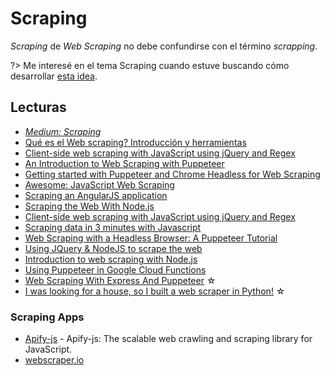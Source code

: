 # Scraping

_Scraping_ de _Web Scraping_ no debe confundirse con el término _scrapping_.

?> Me interesé en el tema Scraping cuando estuve buscando cómo desarrollar [esta idea](https://github.com/SidVal/SidV/issues/27#issuecomment-411623167).

## Lecturas

- [_Medium: Scraping_](https://medium.com/tag/scraping)
- [Qué es el Web scraping? Introducción y herramientas](https://sitelabs.es/web-scraping-introduccion-y-herramientas/)
- [Client-side web scraping with JavaScript using jQuery and Regex](https://medium.freecodecamp.org/client-side-web-scraping-with-javascript-using-jquery-and-regex-5b57a271cb86)
- [An Introduction to Web Scraping with Puppeteer](https://medium.com/swlh/an-introduction-to-web-scraping-with-puppeteer-3d35a51fdca0)
- [Getting started with Puppeteer and Chrome Headless for Web Scraping](https://medium.com/@e_mad_ehsan/getting-started-with-puppeteer-and-chrome-headless-for-web-scrapping-6bf5979dee3e)
- [Awesome: JavaScript Web Scraping](https://github.com/lorien/awesome-web-scraping/blob/master/javascript.md)
- [Scraping an AngularJS application](https://stackoverflow.com/questions/27026930/scraping-an-angularjs-application)
- [Scraping the Web With Node.js](https://scotch.io/tutorials/scraping-the-web-with-node-js)
- [Client-side web scraping with JavaScript using jQuery and Regex](https://medium.freecodecamp.org/client-side-web-scraping-with-javascript-using-jquery-and-regex-5b57a271cb86)
- [Scraping data in 3 minutes with Javascript](https://medium.com/data-scraper-tips-tricks/scraping-data-with-javascript-in-3-minutes-8a7cf8275b31)
- [Web Scraping with a Headless Browser: A Puppeteer Tutorial](https://www.toptal.com/puppeteer/headless-browser-puppeteer-tutorial)
- [Using JQuery & NodeJS to scrape the web](https://medium.com/@asimmittal/using-jquery-nodejs-to-scrape-the-web-9bb5d439413b)
- [Introduction to web scraping with Node.js](https://dev.to/aurelkurtula/introduction-to-web-scraping-with-nodejs-9h2)
- [Using Puppeteer in Google Cloud Functions](https://rominirani.com/using-puppeteer-in-google-cloud-functions-809a14856e14)
- [Web Scraping With Express And Puppeteer](https://medium.com/@joshblf/web-scraping-with-express-and-puppeteer-1c1b47bb2a21) ☆
- [I was looking for a house, so I built a web scraper in Python!](https://towardsdatascience.com/looking-for-a-house-build-a-web-scraper-to-help-you-5ab25badc83e) ☆

### Scraping Apps

- [Apify-js](https://github.com/apifytech/apify-js) - Apify-js: The scalable web crawling and scraping library for JavaScript. 
- [webscraper.io](https://www.webscraper.io/)

